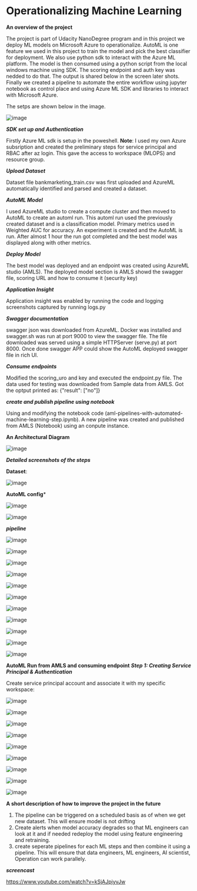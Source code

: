 # Operationalizing Machine Learning
**An overview of the project**

The project is part of Udacity NanoDegree program and in this project we deploy ML models on Microsoft Azure to operationalize. AutoML is one feature we used in this project to train the model and pick the best classifier for deployment. We also use python sdk to interact with the Azure ML platform. The model is then consumed using a python script from the local windows machine using SDK. The scoring endpoint and auth key was nedded to do that. The output is shared below in the screen later shots. Finally we created a pipeline to automate the entire workflow using jupyter notebook as control place and using Azure ML SDK and libraries to interact with Microsoft Azure.

The setps are shown below in the image. 

![image](https://user-images.githubusercontent.com/19474037/147993721-d8a06993-99bc-4581-b79c-f2470db1c21e.png)


***SDK set up and Authentication***

Firstly Azure ML sdk is setup in the poweshell. **Note**: I used my own Azure subsription and created the preliminary steps for service principal and RBAC after az login. This gave the access to workspace (MLOPS) and resource group. 

***Upload Dataset***

Dataset file bankmarketing_train.csv was first uploaded and AzureML automatically identified and parsed and created a dataset.

***AutoML Model***

I used AzureML studio to create a compute cluster and then moved to AutoML to create an automl run. This automl run used the previously created dataset and is a classification model. Primary metrics used in Weighted AUC for accuracy. An experiment is created and the AutoML is run. After almost 1 hour the run got completed and the best model was displayed along with other metrics.

***Deploy Model***

The best model was deployed and an endpoint was created using AzureML studio (AMLS). The deployed model section is AMLS showd the swagger file, scoring URL and how to consume it (security key)


***Application Insight***

 Application insight was enabled by running the code and logging screenshots captured by running logs.py
 
 ***Swagger documentation***
 
 swagger json was downloaded from AzureML. Docker was installed and swagger.sh was run at port 9000 to view the swagger file. The file downloaded was served using a simple HTTPServer (serve.py) at port 8000. Once done swagger APP could show the AutoML deployed swagger file in rich UI.
 
 
 ***Consume endpoints***
 
 Modified the scoring_uro and key and executed the endpoint.py file. The data used for testing was downloaded from Sample data from AMLS. Got the optput printed as:
 {"result": ["no"]}
 
 ***create and publish pipeline using notebook***
 
 Using and modifying the notebook code (aml-pipelines-with-automated-machine-learning-step.ipynb). A new pipeline was created and published from AMLS (Notebook) using an conpute instance.
 
 
 
 

**An Architectural Diagram**

![image](https://user-images.githubusercontent.com/19474037/147995562-711df9ee-8b1b-4bd9-827f-76a86f0e521f.png)


***Detailed screenshots of the steps***

**Dataset**:

![image](https://user-images.githubusercontent.com/19474037/147996031-e354d0cb-1912-4c39-8ec0-c35cf2cca114.png)


**AutoML config***

![image](https://user-images.githubusercontent.com/19474037/147996168-fa5c2d3b-2a2b-497b-b375-adfcafe55c31.png)

![image](https://user-images.githubusercontent.com/19474037/147996225-408231ce-01a9-4288-9ed2-742678cfd30d.png)


***pipeline***

![image](https://user-images.githubusercontent.com/19474037/147996303-06d6d40c-af45-4db2-915f-106e818519d7.png)


![image](https://user-images.githubusercontent.com/19474037/147996334-1f6b05cd-d162-4349-a3d3-27dcc388bc1f.png)

![image](https://user-images.githubusercontent.com/19474037/147996413-35223bba-e30c-4b79-b090-e83853fdedda.png)

![image](https://user-images.githubusercontent.com/19474037/147996450-e1674061-80bc-4976-8a8b-0d875fd10820.png)

![image](https://user-images.githubusercontent.com/19474037/147996483-b3ae69a4-fcc8-453a-99aa-cdf8a8eea07f.png)

![image](https://user-images.githubusercontent.com/19474037/147996509-98d67172-c597-4b99-a9c5-9aa98b330eb4.png)

![image](https://user-images.githubusercontent.com/19474037/147996637-6d569d08-62fc-435a-acff-50595e85271d.png)

![image](https://user-images.githubusercontent.com/19474037/147996651-60372bd3-47da-41ed-bf2b-4a86864a9638.png)

![image](https://user-images.githubusercontent.com/19474037/147996662-b015de6c-506a-4f37-b3cc-2dba00b78186.png)

![image](https://user-images.githubusercontent.com/19474037/147996667-636d48fa-1a65-4fa8-83e9-a763f68c0825.png)

![image](https://user-images.githubusercontent.com/19474037/147996680-31b12fdd-0b49-4bcc-b870-73304e2615b3.png)

**AutoML Run from AMLS and consuming endpoint**
***Step 1: Creating Service Principal & Authentication***

Create service principal account and associate it with my specific workspace:

![image](https://user-images.githubusercontent.com/19474037/148012188-bb63cd4f-71ee-49e0-9490-16668bfde071.png)


![image](https://user-images.githubusercontent.com/19474037/147996873-036a79c8-6b0e-466c-b2f9-bcca8c11c937.png)

![image](https://user-images.githubusercontent.com/19474037/147997045-b672c412-881e-448f-8120-b45c8cbb2f65.png)

![image](https://user-images.githubusercontent.com/19474037/147997061-85e8eacc-8fe5-42a0-b10f-bca5ade517b6.png)

![image](https://user-images.githubusercontent.com/19474037/147997067-45451d10-5493-42ba-ac4a-233b7b93ece7.png)

![image](https://user-images.githubusercontent.com/19474037/147997256-9721443e-f29d-4e54-a81f-9bb95ba90971.png)


![image](https://user-images.githubusercontent.com/19474037/147997112-97c5db42-01b9-4b38-95bb-f34b819af2ad.png)

![image](https://user-images.githubusercontent.com/19474037/147997151-f741a8c1-7c89-4c7b-b1bb-ea5dd676f55f.png)

![image](https://user-images.githubusercontent.com/19474037/147997327-73ddb37f-5a78-4fd5-ba87-4371f3e1963f.png)





**A short description of how to improve the project in the future**

1. The pipeline can be triggered on a scheduled basis as of when we get new dataset. This will ensure model is not drifting
2. Create alerts when model accuracy degrades so that ML engineers can look at it and if needed redeploy the model using feature engineering and retraining.
3. create seperate pipelines for each ML steps and then combine it using a pipeline. This will ensure that data engineers, ML engineers, AI scientist, Operation can work parallely.


***screencast***

https://www.youtube.com/watch?v=kSjAJpjyvJw





